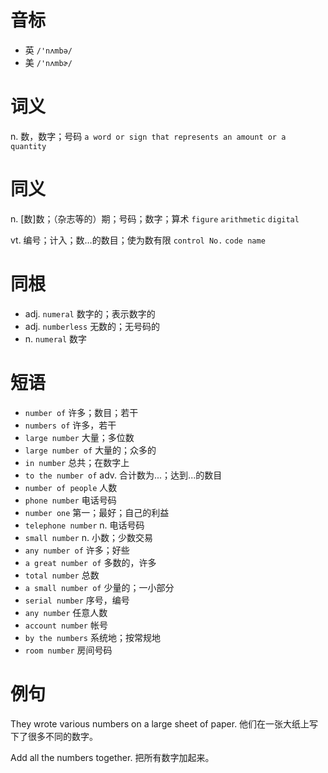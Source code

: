 # 音标

- 英 `/'nʌmbə/`
- 美 `/'nʌmbɚ/`

# 词义

n. 数，数字；号码
`a word or sign that represents an amount or a quantity`

# 同义

n. [数]数；（杂志等的）期；号码；数字；算术
`figure` `arithmetic` `digital`

vt. 编号；计入；数…的数目；使为数有限
`control No.` `code name`

# 同根

- adj. `numeral` 数字的；表示数字的
- adj. `numberless` 无数的；无号码的
- n. `numeral` 数字

# 短语

- `number of` 许多；数目；若干
- `numbers of` 许多，若干
- `large number` 大量；多位数
- `large number of` 大量的；众多的
- `in number` 总共；在数字上
- `to the number of` adv. 合计数为...；达到...的数目
- `number of people` 人数
- `phone number` 电话号码
- `number one` 第一；最好；自己的利益
- `telephone number` n. 电话号码
- `small number` n. 小数；少数交易
- `any number of` 许多；好些
- `a great number of` 多数的，许多
- `total number` 总数
- `a small number of` 少量的；一小部分
- `serial number` 序号，编号
- `any number` 任意人数
- `account number` 帐号
- `by the numbers` 系统地；按常规地
- `room number` 房间号码

# 例句

They wrote various numbers on a large sheet of paper.
他们在一张大纸上写下了很多不同的数字。

Add all the numbers together.
把所有数字加起来。


